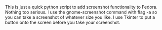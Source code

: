 This is just a quick python script to add screenshot functionality to Fedora. Nothing too serious.
I use the gnome-screenshot command with flag -a so you can take a screenshot of whatever size you like. 
I use Tkinter to put a button onto the screen before you take your screenshot.
